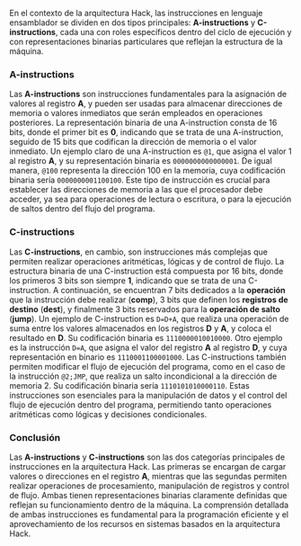 En el contexto de la arquitectura Hack, las instrucciones en lenguaje ensamblador se dividen en dos tipos principales: **A-instructions** y **C-instructions**, cada una con roles específicos dentro del ciclo de ejecución y con representaciones binarias particulares que reflejan la estructura de la máquina.

### A-instructions

Las **A-instructions** son instrucciones fundamentales para la asignación de valores al registro **A**, y pueden ser usadas para almacenar direcciones de memoria o valores inmediatos que serán empleados en operaciones posteriores. La representación binaria de una A-instruction consta de 16 bits, donde el primer bit es **0**, indicando que se trata de una A-instruction, seguido de 15 bits que codifican la dirección de memoria o el valor inmediato. Un ejemplo claro de una A-instruction es `@1`, que asigna el valor 1 al registro **A**, y su representación binaria es `0000000000000001`. De igual manera, `@100` representa la dirección 100 en la memoria, cuya codificación binaria sería `0000000001100100`. Este tipo de instrucción es crucial para establecer las direcciones de memoria a las que el procesador debe acceder, ya sea para operaciones de lectura o escritura, o para la ejecución de saltos dentro del flujo del programa.

### C-instructions

Las **C-instructions**, en cambio, son instrucciones más complejas que permiten realizar operaciones aritméticas, lógicas y de control de flujo. La estructura binaria de una C-instruction está compuesta por 16 bits, donde los primeros 3 bits son siempre **1**, indicando que se trata de una C-instruction. A continuación, se encuentran 7 bits dedicados a la **operación** que la instrucción debe realizar (**comp**), 3 bits que definen los **registros de destino** (**dest**), y finalmente 3 bits reservados para la **operación de salto** (**jump**). Un ejemplo de C-instruction es `D=D+A`, que realiza una operación de suma entre los valores almacenados en los registros **D** y **A**, y coloca el resultado en **D**. Su codificación binaria es `1110000010010000`. Otro ejemplo es la instrucción `D=A`, que asigna el valor del registro **A** al registro **D**, y cuya representación en binario es `1110001100001000`. Las C-instructions también permiten modificar el flujo de ejecución del programa, como en el caso de la instrucción `@2;JMP`, que realiza un salto incondicional a la dirección de memoria 2. Su codificación binaria sería `1110101010000110`. Estas instrucciones son esenciales para la manipulación de datos y el control del flujo de ejecución dentro del programa, permitiendo tanto operaciones aritméticas como lógicas y decisiones condicionales.

### Conclusión

Las **A-instructions** y **C-instructions** son las dos categorías principales de instrucciones en la arquitectura Hack. Las primeras se encargan de cargar valores o direcciones en el registro **A**, mientras que las segundas permiten realizar operaciones de procesamiento, manipulación de registros y control de flujo. Ambas tienen representaciones binarias claramente definidas que reflejan su funcionamiento dentro de la máquina. La comprensión detallada de ambas instrucciones es fundamental para la programación eficiente y el aprovechamiento de los recursos en sistemas basados en la arquitectura Hack.
